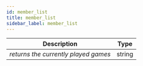 ```yaml
---
id: member_list
title: member_list
sidebar_label: member_list
---
```


|             Description              |  Type  |
| :----------------------------------: | :----: |
| _returns the currently played games_ | string |
